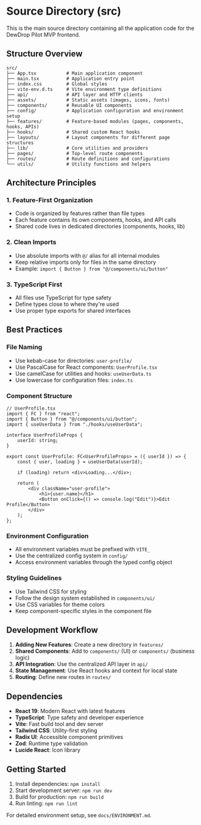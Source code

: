 # Source Directory (src)

This is the main source directory containing all the application code for the DewDrop Pilot MVP frontend.

## Structure Overview

```
src/
├── App.tsx           # Main application component
├── main.tsx          # Application entry point
├── index.css         # Global styles
├── vite-env.d.ts     # Vite environment type definitions
├── api/              # API layer and HTTP clients
├── assets/           # Static assets (images, icons, fonts)
├── components/       # Reusable UI components
├── config/           # Application configuration and environment setup
├── features/         # Feature-based modules (pages, components, hooks, APIs)
├── hooks/            # Shared custom React hooks
├── layouts/          # Layout components for different page structures
├── lib/              # Core utilities and providers
├── pages/            # Top-level route components
├── routes/           # Route definitions and configurations
└── utils/            # Utility functions and helpers
```

## Architecture Principles

### 1. Feature-First Organization

- Code is organized by features rather than file types
- Each feature contains its own components, hooks, and API calls
- Shared code lives in dedicated directories (components, hooks, lib)

### 2. Clean Imports

- Use absolute imports with `@/` alias for all internal modules
- Keep relative imports only for files in the same directory
- Example: `import { Button } from "@/components/ui/button"`

### 3. TypeScript First

- All files use TypeScript for type safety
- Define types close to where they're used
- Use proper type exports for shared interfaces

## Best Practices

### File Naming

- Use kebab-case for directories: `user-profile/`
- Use PascalCase for React components: `UserProfile.tsx`
- Use camelCase for utilities and hooks: `useUserData.ts`
- Use lowercase for configuration files: `index.ts`

### Component Structure

```tsx
// UserProfile.tsx
import { FC } from "react";
import { Button } from "@/components/ui/button";
import { useUserData } from "./hooks/useUserData";

interface UserProfileProps {
    userId: string;
}

export const UserProfile: FC<UserProfileProps> = ({ userId }) => {
    const { user, loading } = useUserData(userId);

    if (loading) return <div>Loading...</div>;

    return (
        <div className="user-profile">
            <h1>{user.name}</h1>
            <Button onClick={() => console.log("Edit")}>Edit Profile</Button>
        </div>
    );
};
```

### Environment Configuration

- All environment variables must be prefixed with `VITE_`
- Use the centralized config system in `config/`
- Access environment variables through the typed config object

### Styling Guidelines

- Use Tailwind CSS for styling
- Follow the design system established in `components/ui/`
- Use CSS variables for theme colors
- Keep component-specific styles in the component file

## Development Workflow

1. **Adding New Features**: Create a new directory in `features/`
2. **Shared Components**: Add to `components/` (UI) or `components/` (business logic)
3. **API Integration**: Use the centralized API layer in `api/`
4. **State Management**: Use React hooks and context for local state
5. **Routing**: Define new routes in `routes/`

## Dependencies

- **React 19**: Modern React with latest features
- **TypeScript**: Type safety and developer experience
- **Vite**: Fast build tool and dev server
- **Tailwind CSS**: Utility-first styling
- **Radix UI**: Accessible component primitives
- **Zod**: Runtime type validation
- **Lucide React**: Icon library

## Getting Started

1. Install dependencies: `npm install`
2. Start development server: `npm run dev`
3. Build for production: `npm run build`
4. Run linting: `npm run lint`

For detailed environment setup, see `docs/ENVIRONMENT.md`.
